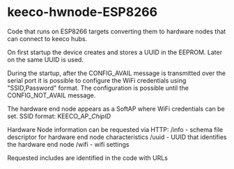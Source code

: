 # keeco-hwnode-ESP8266
Code that runs on ESP8266 targets converting them to hardware nodes that can connect to keeco hubs.

On first startup the device creates and stores a UUID in the EEPROM. Later on the same UUID is used.

During the startup, after the CONFIG_AVAIL message is transmitted over the serial port it is possible to configure the WiFi credentials using "SSID,Password" format.
The configuration is possible until the CONFIG_NOT_AVAIL message.

The hardware end node appears as a SoftAP where WiFi credentials can be set. SSID format: KEECO_AP_*ChipID*

Hardware Node information can be requested via HTTP:
/info - schema file descriptor for hardware end node characteristics
/uuid - UUID that identifies the hardware end node
/wifi - wifi settings

Requested includes are identified in the code with URLs
